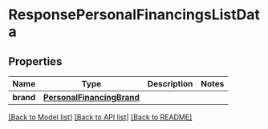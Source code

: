 # ResponsePersonalFinancingsListData

## Properties
Name | Type | Description | Notes
------------ | ------------- | ------------- | -------------
**brand** | [**PersonalFinancingBrand**](PersonalFinancingBrand.md) |  | 

[[Back to Model list]](../README.md#documentation-for-models) [[Back to API list]](../README.md#documentation-for-api-endpoints) [[Back to README]](../README.md)


